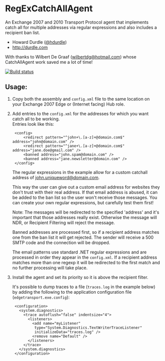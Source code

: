 RegExCatchAllAgent
==================

An Exchange 2007 and 2010 Transport Protocol agent that implements catch
all for multiple addresses via regular expressions and also includes a recipient
ban list.

- Howard Durdle ([@hdurdle][twitter])
- http://durdle.com

With thanks to Wilbert De Graaf (wilbertdg@hotmail.com) whose CatchAllAgent work
saved me a lot of time!

[![Build status](https://ci.appveyor.com/api/projects/status/s4mbap51svaf1pcg)](https://ci.appveyor.com/project/hdurdle/regexcatchallagent)

Usage:
-----

1. Copy both the assembly and `config.xml` file to the same location on your 
   Exchange 2007 Edge or (Internet facing) Hub role.

2. Add entries to the `config.xml` for the addresses for which you want catch 
   all to be working.  
   Entries look like this:

        <config>
            <redirect pattern="^john+\.[a-z]+@domain.com$" address="john@domain.com" />
            <redirect pattern="^jane+\.[a-z]+@domain.com$" address="jane.doe@gmail.com" />
            <banned address="john.spam@domain.com" />
            <banned address="jane.newsletter@domain.com" />
        </config>

   The regular expressions in the example allow for a custom catchall address
   of john.uniqueword@domain.com.

   This way the user can give out a custom email address for websites they
   don't trust with their real address. If that email address is abused, it
   can be added to the ban list so the user won't receive those messages.
   You can create your own regular expressions, but carefully test them first!

   Note: The messages will be redirected to the specified 'address' and 
   it's important that those addresses really exist. Otherwise the message
   will NDR, or Recipient Filtering will reject the message.

   Banned addresses are processed first, so if a recipient address matches 
   one from the ban list it will get rejected. The sender will receive a 
   500 SMTP code and the connection will be dropped.

   The email patterns use standard .NET regular expressions and are 
   processed in order they appear in the `config.xml`.
   If a recipient address matches more than one regexp it will be 
   redirected to the first match and no further processing will take place.

3. Install the agent and set its priority so it is above the recipient filter.

   It's possible to dump traces to a file (`traces.log` in the example below) 
   by adding the following to the application configuration file (`edgetransport.exe.config`):


        <configuration>
          <system.diagnostics>
            <trace autoflush="false" indentsize="4">
              <listeners>
                <add name="myListener" 
                 type="System.Diagnostics.TextWriterTraceListener" 
                 initializeData="traces.log" />
                <remove name="Default" />
              </listeners>
            </trace>
          </system.diagnostics>
        </configuration>

[twitter]:[http://twitter.com/hdurdle]
